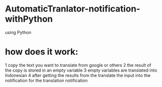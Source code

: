 # AutomaticTranlator-notification-withPython
using Python

# how does it work:
1 copy the text you want to translate from google or others
2 the result of the copy is stored in an empty variable
3 empty variables are translated into Indonesian
4 after getting the results from the translate the input into the notification for the translation notification
